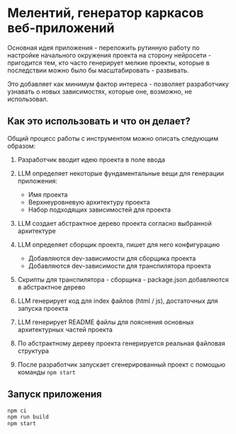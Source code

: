 # Мелентий, генератор каркасов веб-приложений

Основная идея приложения - переложить рутинную работу по настройке начального окружения проекта на сторону нейросети - пригодится тем, кто часто генерирует мелкие проекты, которые в последствии можно было бы масштабировать - развивать.

Это добавляет как минимум фактор интереса - позволяет разработчику узнавать о новых зависимостях, которые оне, возможно, не использовал.

## Как это использовать и что он делает?

Общий процесс работы с инструментом можно описать следующим образом:

1. Разработчик вводит идею проекта в поле ввода
2. LLM определяет некоторые фундаментальные вещи для генерации приложения:

    - Имя проекта
    - Верхнеуровневую архитектуру проекта
    - Набор подходящих зависимостей для проекта

3. LLM создает абстрактное дерево проекта согласно выбранной архитектуре
4. LLM определяет сборщик проекта, пишет для него конфигурацию

    - Добавляются dev-зависимости для сборщика проекта
    - Добавляются dev-зависимости для транспилятора проекта

5. Скрипты для транспилятора - сборщика - package.json добавляются в абстрактное дерево
6. LLM генерирует код для index файлов (html / js), достаточных для запуска проекта
7. LLM генерирует README файлы для пояснения основных архитектурных частей проекта
8. По абстрактному дереву проекта генерируется реальная файловая структура
9. После разработчик запускает сгенерированный проект с помощью команды `npm start`

## Запуск приложения

```bash
npm ci
npm run build
npm start
```
